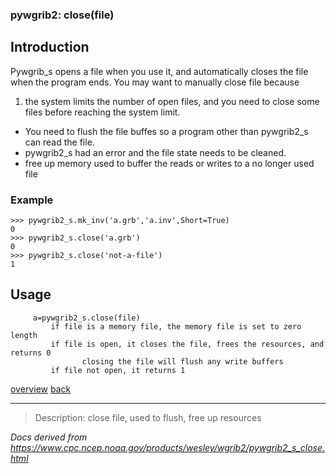 ### pywgrib2: close(file)

## Introduction

Pywgrib_s opens a file when you use it, and automatically closes
the file when the program ends. You may want to manually close file
because

1. the system limits the number of open files, and you
   need to close some files before reaching the system limit.

- You need to flush the file buffes so a program other than pywgrib2_s
  can read the file.
- pywgrib2_s had an error and the file state needs to be cleaned.
- free up memory used to buffer the reads or writes to a no longer used file

### Example

```
>>> pywgrib2_s.mk_inv('a.grb','a.inv',Short=True)
0
>>> pywgrib2_s.close('a.grb')
0
>>> pywgrib2_s.close('not-a-file')
1
```

## Usage

```
     a=pywgrib2_s.close(file)
         if file is a memory file, the memory file is set to zero length
         if file is open, it closes the file, frees the resources, and returns 0
                closing the file will flush any write buffers
         if file not open, it returns 1
```

[overview](./pywgrib2_s.md)
[back](./pywgrib2_s_write.md)

---

> Description: close file, used to flush, free up resources

_Docs derived from <https://www.cpc.ncep.noaa.gov/products/wesley/wgrib2/pywgrib2_s_close.html>_
